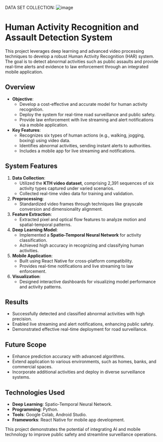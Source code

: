DATA SET COLLECTION:
![image](https://github.com/Rahul-on-github/Public-Human-Assault-Prediction-/assets/100696186/f6975fdf-80df-480d-b4ce-a8ebb8fdd577)

# Human Activity Recognition and Assault Detection System

This project leverages deep learning and advanced video processing techniques to develop a robust Human Activity Recognition (HAR) system. The goal is to detect abnormal activities such as public assaults and provide real-time alerts and evidence to law enforcement through an integrated mobile application.

## Overview
- **Objective**: 
  - Develop a cost-effective and accurate model for human activity recognition.
  - Deploy the system for real-time road surveillance and public safety.
  - Provide law enforcement with live streaming and alert notifications via a mobile application.
- **Key Features**:
  - Recognizes six types of human actions (e.g., walking, jogging, boxing) using video data.
  - Identifies abnormal activities, sending instant alerts to authorities.
  - Includes a mobile app for live streaming and notifications.

## System Features
1. **Data Collection**:
   - Utilized the **KTH video dataset**, comprising 2,391 sequences of six activity types captured under varied scenarios.
   - Collected real-time video data for training and validation.
2. **Preprocessing**:
   - Standardized video frames through techniques like grayscale conversion and dimensionality alignment.
3. **Feature Extraction**:
   - Extracted pixel and optical flow features to analyze motion and spatial-temporal patterns.
4. **Deep Learning Model**:
   - Implemented a **Spatio-Temporal Neural Network** for activity classification.
   - Achieved high accuracy in recognizing and classifying human activities.
5. **Mobile Application**:
   - Built using React Native for cross-platform compatibility.
   - Provides real-time notifications and live streaming to law enforcement.
6. **Visualization**:
   - Designed interactive dashboards for visualizing model performance and activity patterns.

## Results
- Successfully detected and classified abnormal activities with high precision.
- Enabled live streaming and alert notifications, enhancing public safety.
- Demonstrated effective real-time deployment for road surveillance.

## Future Scope
- Enhance prediction accuracy with advanced algorithms.
- Extend application to various environments, such as homes, banks, and commercial spaces.
- Incorporate additional activities and deploy in diverse surveillance systems.

## Technologies Used
- **Deep Learning**: Spatio-Temporal Neural Network.
- **Programming**: Python.
- **Tools**: Google Colab, Android Studio.
- **Frameworks**: React Native for mobile app development.

This project demonstrates the potential of integrating AI and mobile technology to improve public safety and streamline surveillance operations.






